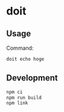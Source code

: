 # doit

## Usage

Command:

```bash
doit echo hoge
```

## Development

```bash
npm ci
npm run build
npm link
```
